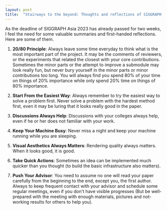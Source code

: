 ```yaml
---
layout: post
title:  "Stairways to the beyond: Thoughts and reflections of SIGGRAPH Asia 2023"
---
```


As the deadline of SIGGRAPH Asia 2023 has already passed for two weeks, I feel the need for some valuable summaries and first-handed reflections. Here are some of them.  

1. **20/80 Principle**: Always leave some time everyday to think what is the most important part of the project. It may be the comments of reviewers, or the experiments that related the closest with your core contributions. Sometimes the minor parts or the attempt to improve a submodule may look really fun, but never bury yourself in the minor parts or minor contributions too long. You will always find you spend 80% of your time on things of 20% importance while only spend 20% time on things of 80% importance. 

2. **Start From the Easiest Way**: Always remember to try the easiest way to solve a problem first. Never solve a problem with the hardest method first, even it may be luring that it looks really good in the paper.  

3. **Discussions Always Help**: Discussions with your colleges always help, even if he or her does not familiar with your work. 

4. **Keep Your Machine Busy**: Never miss a night and keep your machine running while you are sleeping.  

5. **Visual Aesthetics Always Matters**: Rendering quality always matters. When it looks good, it is good. 

6. **Take Quick Actions**: Sometimes an idea can be implemented much quicker than you thought (to build the basic infrastructure also matters). 

7. **Push Your Advisor**: You need to assume no one will read your paper carefully from the beginning to the end, except you, the first author. Always to keep frequent contact with your advisor and schedule some regular meetings, even if you don't have visible progresses (But be well-prepared with the meeting with enough materials, pictures and not-working results for others to help you). 

